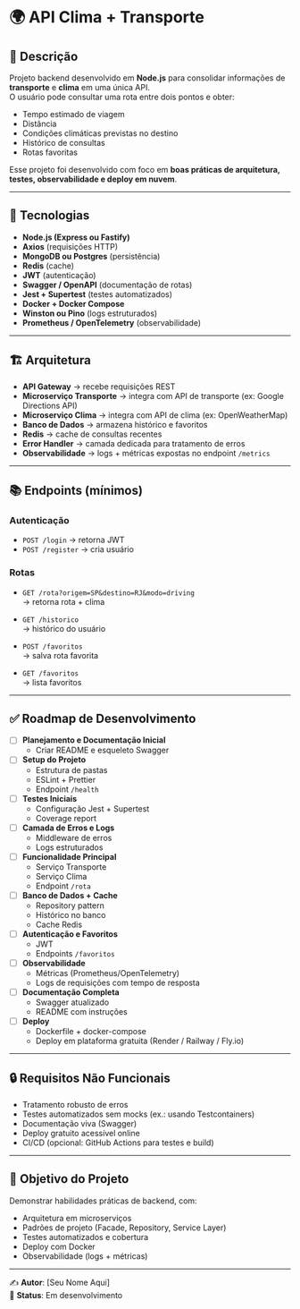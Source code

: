 # 🌍 API Clima + Transporte

## 📌 Descrição
Projeto backend desenvolvido em **Node.js** para consolidar informações de **transporte** e **clima** em uma única API.  
O usuário pode consultar uma rota entre dois pontos e obter:
- Tempo estimado de viagem
- Distância
- Condições climáticas previstas no destino
- Histórico de consultas
- Rotas favoritas

Esse projeto foi desenvolvido com foco em **boas práticas de arquitetura, testes, observabilidade e deploy em nuvem**.

---

## 🚀 Tecnologias
- **Node.js (Express ou Fastify)**
- **Axios** (requisições HTTP)
- **MongoDB ou Postgres** (persistência)
- **Redis** (cache)
- **JWT** (autenticação)
- **Swagger / OpenAPI** (documentação de rotas)
- **Jest + Supertest** (testes automatizados)
- **Docker + Docker Compose**
- **Winston ou Pino** (logs estruturados)
- **Prometheus / OpenTelemetry** (observabilidade)

---

## 🏗️ Arquitetura
- **API Gateway** → recebe requisições REST
- **Microserviço Transporte** → integra com API de transporte (ex: Google Directions API)
- **Microserviço Clima** → integra com API de clima (ex: OpenWeatherMap)
- **Banco de Dados** → armazena histórico e favoritos
- **Redis** → cache de consultas recentes
- **Error Handler** → camada dedicada para tratamento de erros
- **Observabilidade** → logs + métricas expostas no endpoint `/metrics`

---

## 📚 Endpoints (mínimos)

### Autenticação
- `POST /login` → retorna JWT  
- `POST /register` → cria usuário  

### Rotas
- `GET /rota?origem=SP&destino=RJ&modo=driving`  
  → retorna rota + clima  

- `GET /historico`  
  → histórico do usuário  

- `POST /favoritos`  
  → salva rota favorita  

- `GET /favoritos`  
  → lista favoritos  

---

## ✅ Roadmap de Desenvolvimento

- [ ] **Planejamento e Documentação Inicial**
  - Criar README e esqueleto Swagger
- [ ] **Setup do Projeto**
  - Estrutura de pastas
  - ESLint + Prettier
  - Endpoint `/health`
- [ ] **Testes Iniciais**
  - Configuração Jest + Supertest
  - Coverage report
- [ ] **Camada de Erros e Logs**
  - Middleware de erros
  - Logs estruturados
- [ ] **Funcionalidade Principal**
  - Serviço Transporte
  - Serviço Clima
  - Endpoint `/rota`
- [ ] **Banco de Dados + Cache**
  - Repository pattern
  - Histórico no banco
  - Cache Redis
- [ ] **Autenticação e Favoritos**
  - JWT
  - Endpoints `/favoritos`
- [ ] **Observabilidade**
  - Métricas (Prometheus/OpenTelemetry)
  - Logs de requisições com tempo de resposta
- [ ] **Documentação Completa**
  - Swagger atualizado
  - README com instruções
- [ ] **Deploy**
  - Dockerfile + docker-compose
  - Deploy em plataforma gratuita (Render / Railway / Fly.io)

---

## 🔒 Requisitos Não Funcionais
- Tratamento robusto de erros
- Testes automatizados sem mocks (ex.: usando Testcontainers)
- Documentação viva (Swagger)
- Deploy gratuito acessível online
- CI/CD (opcional: GitHub Actions para testes e build)

---

## 🎯 Objetivo do Projeto
Demonstrar habilidades práticas de backend, com:
- Arquitetura em microserviços
- Padrões de projeto (Facade, Repository, Service Layer)
- Testes automatizados e cobertura
- Deploy com Docker
- Observabilidade (logs + métricas)

---

✍️ **Autor**: [Seu Nome Aqui]  
📅 **Status**: Em desenvolvimento
